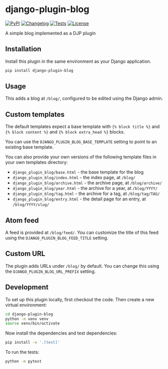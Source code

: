 # django-plugin-blog

[![PyPI](https://img.shields.io/pypi/v/django-plugin-blog.svg)](https://pypi.org/project/django-plugin-blog/)
[![Changelog](https://img.shields.io/github/v/release/simonw/django-plugin-blog?include_prereleases&label=changelog)](https://github.com/simonw/django-plugin-blog/releases)
[![Tests](https://github.com/simonw/django-plugin-blog/workflows/Test/badge.svg)](https://github.com/simonw/django-plugin-blog/actions?query=workflow%3ATest)
[![License](https://img.shields.io/badge/license-Apache%202.0-blue.svg)](https://github.com/simonw/django-plugin-blog/blob/main/LICENSE)

A simple blog implemented as a DJP plugin

## Installation

Install this plugin in the same environment as your Django application.
```bash
pip install django-plugin-blog
```
## Usage

This adds a blog at `/blog/`, configured to be edited using the Django admin.

## Custom templates

The default templates expect a base template with `{% block title %}` and `{% block content %}` and `{% block extra_head %}` blocks.

You can use the `DJANGO_PLUGIN_BLOG_BASE_TEMPLATE` setting to point to an existing base template.

You can also provide your own versions of the following template files in your own templates directory:

- `django_plugin_blog/base.html` - the base template for the blog
- `django_plugin_blog/index.html` - the index page, at `/blog/`
- `django_plugin_blog/archive.html` - the archive page, at `/blog/archive/`
- `django_plugin_blog/year.html` - the archive for a year, at `/blog/YYYY/`
- `django_plugin_blog/tag.html` - the archive for a tag, at `/blog/tag/TAG/`
- `django_plugin_blog/entry.html` - the detail page for an entry, at `/blog/YYYY/slug/`

## Atom feed

A feed is provided at `/blog/feed/`. You can customize the title of this feed using the `DJANGO_PLUGIN_BLOG_FEED_TITLE` setting.

## Custom URL

The plugin adds URLs under `/blog/` by default. You can change this using the `DJANGO_PLUGIN_BLOG_URL_PREFIX` setting.

## Development

To set up this plugin locally, first checkout the code. Then create a new virtual environment:
```bash
cd django-plugin-blog
python -m venv venv
source venv/bin/activate
```
Now install the dependencies and test dependencies:
```bash
pip install -e '.[test]'
```
To run the tests:
```bash
python -m pytest
```

